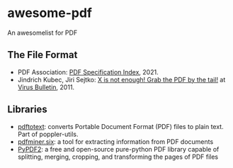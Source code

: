 # awesome-pdf
An awesomelist for PDF

## The File Format

* PDF Association: [PDF Specification Index](https://www.pdfa.org/resource/pdf-specification-index/), 2021.
* Jindrich Kubec, Jiri Sejtko: [X is not enough! Grab the PDF by the tail!](https://www.virusbulletin.com/uploads/pdf/conference_slides/2011/Kubec-Sejtko-VB2011.pdf) at [Virus Bulletin](https://www.virusbulletin.com/), 2011.

## Libraries

* [pdftotext](https://manpages.debian.org/stretch/poppler-utils/pdftotext.1.en.html): converts Portable Document Format (PDF) files to plain text. Part of poppler-utils.
* [pdfminer.six](https://pypi.org/project/pdfminer.six/): a tool for extracting information from PDF documents
* [PyPDF2](https://pypi.org/project/PyPDF2/): a free and open-source pure-python PDF library capable of splitting, merging, cropping, and transforming the pages of PDF files
